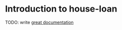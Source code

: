 # Introduction to house-loan

TODO: write [great documentation](http://jacobian.org/writing/great-documentation/what-to-write/)
